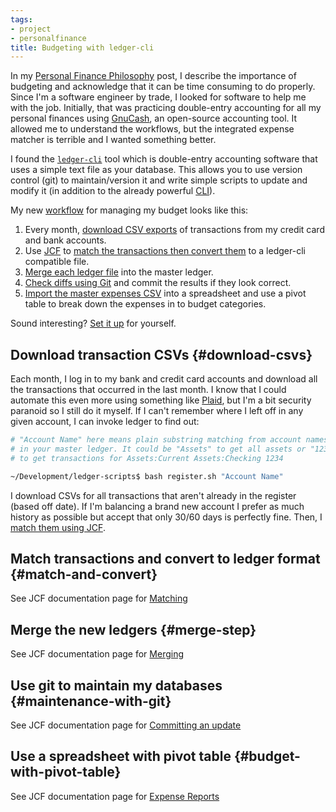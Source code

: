 ```yaml
---
tags:
- project
- personalfinance
title: Budgeting with ledger-cli
---
```

In my
[Personal Finance Philosophy](/personal-finance-philosophy) post, I describe the importance of budgeting and acknowledge that it can be time consuming to do properly. Since I'm a software engineer by trade, I looked for software to help me with the job. Initially, that was practicing double-entry accounting for all my personal finances using [GnuCash](/personal-finance-with-gnucash), an open-source accounting tool. It allowed me to understand the workflows, but the integrated expense matcher is terrible and I wanted something better.

I found the [`ledger-cli`](https://www.ledger-cli.org/) tool which is double-entry accounting software that uses a simple text file as your database. This allows you to use version control (git) to maintain/version it and write simple scripts to update and modify it (in addition to the already powerful [CLI](https://www.ledger-cli.org/docs.html)).

My new [workflow](/jcf/index.html) for managing my budget looks like this:

1. Every month, [download CSV exports](#download-csvs) of transactions from my credit card and bank accounts.
1. Use [JCF](https://www.github.com/brentwalther/jcf) to [match the transactions then convert them](#match-and-convert) to a ledger-cli compatible file.
1. [Merge each ledger file](#merge-step) into the master ledger.
1. [Check diffs using Git](#maintenance-with-git) and commit the results if they look correct.
1. [Import the master expenses CSV](#budget-with-pivot-table) into a spreadsheet and use a pivot table to break down the expenses in to budget categories.

Sound interesting? [Set it up](/jcf/setup.html) for yourself.

## Download transaction CSVs {#download-csvs}

Each month, I log in to my bank and credit card accounts and download all the transactions that occurred in the last month. I know that I could automate this even more using something like [Plaid](https://plaid.com/), but I'm a bit security paranoid so I still do it myself. If I can't remember where I left off in any given account, I can invoke ledger to find out:

```bash
# "Account Name" here means plain substring matching from account names
# in your master ledger. It could be "Assets" to get all assets or "1234"
# to get transactions for Assets:Current Assets:Checking 1234

~/Development/ledger-scripts$ bash register.sh "Account Name"
```

I download CSVs for all transactions that aren't already in the register (based off date). If I'm balancing a brand new account I prefer as much history as possible but accept that only 30/60 days is perfectly fine. Then, I [match them using JCF](/jcf/matching.html).

## Match transactions and convert to ledger format {#match-and-convert}

See JCF documentation page for [Matching](/jcf/matching.html)

## Merge the new ledgers {#merge-step}

See JCF documentation page for [Merging](/jcf/merging.html)

## Use git to maintain my databases {#maintenance-with-git}

See JCF documentation page for [Committing an update](/jcf/commit.html)

## Use a spreadsheet with pivot table {#budget-with-pivot-table}

See JCF documentation page for [Expense Reports](/jcf/expense_report.html)

